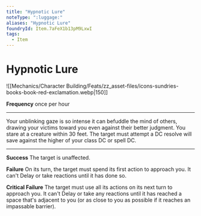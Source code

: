 ```yaml
---
title: "Hypnotic Lure"
noteType: ":luggage:"
aliases: "Hypnotic Lure"
foundryId: Item.7aFeX1b13pM9LxwI
tags:
  - Item
---
```


# Hypnotic Lure
![[Mechanics/Character Building/Feats/zz_asset-files/icons-sundries-books-book-red-exclamation.webp|150]]

**Frequency** once per hour

* * *

Your unblinking gaze is so intense it can befuddle the mind of others, drawing your victims toward you even against their better judgment. You stare at a creature within 30 feet. The target must attempt a DC resolve will save against the higher of your class DC or spell DC.

* * *

**Success** The target is unaffected.

**Failure** On its turn, the target must spend its first action to approach you. It can't Delay or take reactions until it has done so.

**Critical Failure** The target must use all its actions on its next turn to approach you. It can't Delay or take any reactions until it has reached a space that's adjacent to you (or as close to you as possible if it reaches an impassable barrier).
